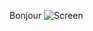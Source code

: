 
Bonjour
![Screen](https://user-images.githubusercontent.com/63174602/86037855-e9668880-ba37-11ea-983b-bbf01eec791c.png)




